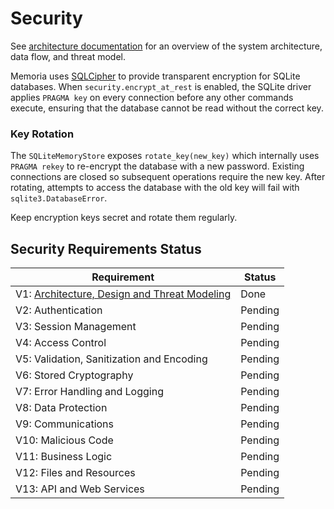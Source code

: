 # Security

See [architecture documentation](./docs/architecture.md) for an overview of the
system architecture, data flow, and threat model.

Memoria uses [SQLCipher](https://www.zetetic.net/sqlcipher/) to provide
transparent encryption for SQLite databases. When
`security.encrypt_at_rest` is enabled, the SQLite driver applies
`PRAGMA key` on every connection before any other commands execute,
ensuring that the database cannot be read without the correct key.

### Key Rotation

The `SQLiteMemoryStore` exposes `rotate_key(new_key)` which internally
uses `PRAGMA rekey` to re-encrypt the database with a new password.
Existing connections are closed so subsequent operations require the new
key. After rotating, attempts to access the database with the old key
will fail with `sqlite3.DatabaseError`.

Keep encryption keys secret and rotate them regularly.

## Security Requirements Status

| Requirement | Status |
|-------------|--------|
| V1: [Architecture, Design and Threat Modeling](./docs/architecture.md) | Done |
| V2: Authentication | Pending |
| V3: Session Management | Pending |
| V4: Access Control | Pending |
| V5: Validation, Sanitization and Encoding | Pending |
| V6: Stored Cryptography | Pending |
| V7: Error Handling and Logging | Pending |
| V8: Data Protection | Pending |
| V9: Communications | Pending |
| V10: Malicious Code | Pending |
| V11: Business Logic | Pending |
| V12: Files and Resources | Pending |
| V13: API and Web Services | Pending |
